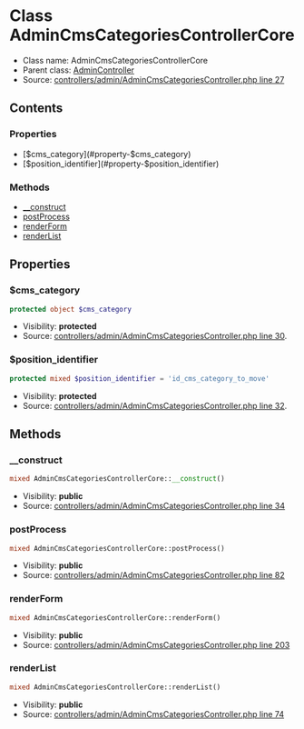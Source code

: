 Class AdminCmsCategoriesControllerCore
=====================





* Class name: AdminCmsCategoriesControllerCore
* Parent class: [AdminController](class.AdminControllerCore.md)
* Source: [controllers/admin/AdminCmsCategoriesController.php line 27](https://github.com/PrestaShop/PrestaShop/blob/1.6.0.1/controllers/admin/AdminCmsCategoriesController.php#L27)


Contents
--------


### Properties

* [$cms_category](#property-$cms_category)
* [$position_identifier](#property-$position_identifier)

### Methods

* [__construct](#method-__construct)
* [postProcess](#method-postProcess)
* [renderForm](#method-renderForm)
* [renderList](#method-renderList)




Properties
----------


### <a name="property-$cms_category"></a>$cms_category

```php
protected object $cms_category
```





* Visibility: **protected**
* Source: [controllers/admin/AdminCmsCategoriesController.php line 30](https://github.com/PrestaShop/PrestaShop/blob/1.6.0.1/controllers/admin/AdminCmsCategoriesController.php#L30).


### <a name="property-$position_identifier"></a>$position_identifier

```php
protected mixed $position_identifier = 'id_cms_category_to_move'
```





* Visibility: **protected**
* Source: [controllers/admin/AdminCmsCategoriesController.php line 32](https://github.com/PrestaShop/PrestaShop/blob/1.6.0.1/controllers/admin/AdminCmsCategoriesController.php#L32).


Methods
-------


### <a name="method-__construct"></a>__construct

```php
mixed AdminCmsCategoriesControllerCore::__construct()
```





* Visibility: **public**
* Source: [controllers/admin/AdminCmsCategoriesController.php line 34](https://github.com/PrestaShop/PrestaShop/blob/1.6.0.1/controllers/admin/AdminCmsCategoriesController.php#L34)




### <a name="method-postProcess"></a>postProcess

```php
mixed AdminCmsCategoriesControllerCore::postProcess()
```





* Visibility: **public**
* Source: [controllers/admin/AdminCmsCategoriesController.php line 82](https://github.com/PrestaShop/PrestaShop/blob/1.6.0.1/controllers/admin/AdminCmsCategoriesController.php#L82)




### <a name="method-renderForm"></a>renderForm

```php
mixed AdminCmsCategoriesControllerCore::renderForm()
```





* Visibility: **public**
* Source: [controllers/admin/AdminCmsCategoriesController.php line 203](https://github.com/PrestaShop/PrestaShop/blob/1.6.0.1/controllers/admin/AdminCmsCategoriesController.php#L203)




### <a name="method-renderList"></a>renderList

```php
mixed AdminCmsCategoriesControllerCore::renderList()
```





* Visibility: **public**
* Source: [controllers/admin/AdminCmsCategoriesController.php line 74](https://github.com/PrestaShop/PrestaShop/blob/1.6.0.1/controllers/admin/AdminCmsCategoriesController.php#L74)



